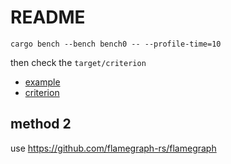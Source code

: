# README #

`cargo bench --bench bench0 -- --profile-time=10`

then check the `target/criterion`

+ [example](https://github.com/tikv/pprof-rs/blob/master/examples/criterion.rs)
+ [criterion](https://github.com/bheisler/criterion.rs)


## method 2 ##

use https://github.com/flamegraph-rs/flamegraph
